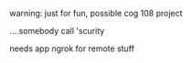 warning: just for fun, 
possible cog 108 project 

....somebody call 'scurity


needs app ngrok for remote stuff
